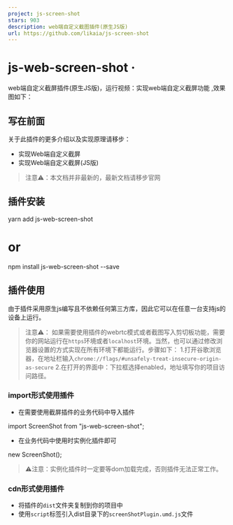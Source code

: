```yaml
---
project: js-screen-shot
stars: 903
description: web端自定义截图插件(原生JS版)
url: https://github.com/likaia/js-screen-shot
---
```


js-web-screen-shot ·
====================

web端自定义截屏插件(原生JS版)，运行视频：实现web端自定义截屏功能 ,效果图如下：

写在前面
----

关于此插件的更多介绍以及实现原理请移步：

-   实现Web端自定义截屏
-   实现Web端自定义截屏(JS版)

> 注意⚠️：本文档并非最新的，最新文档请移步官网

插件安装
----

yarn add js-web-screen-shot

# or

npm install js-web-screen-shot --save

插件使用
----

由于插件采用原生js编写且不依赖任何第三方库，因此它可以在任意一台支持js的设备上运行。

> 注意⚠️： 如果需要使用插件的webrtc模式或者截图写入剪切板功能，需要你的网站运行在`https`环境或者`localhost`环境。当然，也可以通过修改浏览器设置的方式实现在所有环境下都能运行。步骤如下： 1.打开谷歌浏览器，在地址栏输入`chrome://flags/#unsafely-treat-insecure-origin-as-secure` 2.在打开的界面中：下拉框选择enabled，地址填写你的项目访问路径。

### import形式使用插件

-   在需要使用截屏插件的业务代码中导入插件

import ScreenShot from "js-web-screen-shot";

-   在业务代码中使用时实例化插件即可

new ScreenShot();

> ⚠️注意：实例化插件时一定要等dom加载完成，否则插件无法正常工作。

### cdn形式使用插件

-   将插件的`dist`文件夹复制到你的项目中
-   使用`script`标签引入dist目录下的`screenShotPlugin.umd.js`文件

<script src\="./screenShotPlugin.umd.js"\></script\>

-   在业务代码中使用时实例化插件即可

    // 截图确认按钮回调函数
    const callback \= ({base64, cutInfo})\=>{
      console.log(base64, cutInfo);
    }
    // 截图取消时的回调函数
    const closeFn \= ()\=>{
      console.log("截图窗口关闭");
    }
    new screenShotPlugin({enableWebRtc: true, completeCallback: callback,closeCallback: closeFn});

> ⚠️注意：实例化插件时一定要等dom加载完成，否则插件无法正常工作。

### electron环境下使用插件

由于electron环境下无法直接调用webrtc来获取屏幕流，因此需要调用者自己稍作处理，具体做法如下所示：

-   直接获取设备的窗口，主线程发送一个IPC消息handle

// electron主线程
import { desktopCapturer, webContents } from "electron";

// 修复electron18.0.0-beta.5 之后版本的BUG: 无法获取当前程序页面视频流
const selfWindws \= async () \=>
        await Promise.all(
                webContents
                        .getAllWebContents()
                        .filter(item \=> {
                          const win \= BrowserWindow.fromWebContents(item);
                          return win && win.isVisible();
                        })
                        .map(async item \=> {
                          const win \= BrowserWindow.fromWebContents(item);
                          const thumbnail \= await win?.capturePage();
                          // 当程序窗口打开DevTool的时候  也会计入
                          return {
                            name:
                                    win?.getTitle() + (item.devToolsWebContents \=== null ? "" : "-dev"), // 给dev窗口加上后缀
                            id: win?.getMediaSourceId(),
                            thumbnail,
                            display\_id: "",
                            appIcon: null
                          };
                        })
        );

// 获取设备窗口信息
ipcMain.handle("IPC消息名称", async (\_event, \_args) \=> {
  return \[
    ...(await desktopCapturer.getSources({ types: \["window", "screen"\] })),
    ...(await selfWindws())
  \];
});

-   渲染线程(前端)发送消息封装处理(相应写法自己调整)

// xxx.ts
export const getDesktopCapturerSource \= async () \=> {
  return await window.electron.ipcRenderer.invoke<Electron.DesktopCapturerSource\[\]\>("IPC消息名称", \[\]);
}

-   获取指定窗口的媒体流

// yyy.ts
export function getInitStream(source: any): Promise<MediaStream | null\> {
    return new Promise((resolve, \_reject) \=> {
        // 获取指定窗口的媒体流
        // 此处遵循的是webRTC的接口类型  暂时TS类型没有支持  只能断言成any
        (navigator.mediaDevices as any).getUserMedia({
            audio: false,
            video: {
                mandatory: {
                    chromeMediaSource: 'desktop',
                    chromeMediaSourceId: source.id
                },
            }
        }).then((stream: MediaStream) \=> {
            resolve(stream);
        }).catch((error: any) \=> {
            console.log(error);
            resolve(null);
        })
    });
}

-   前端调用设备窗口信息

import { getDesktopCapturerSource } from "xxx.ts";
import { getInitStream } from "yyy.ts";
import ScreenShot from "js-web-screen-shot";

export const doScreenShot \= async ()\=>{
  // 下面这两块自己考虑  
  const sources \= await getDesktopCapturerSource(); // 这里返回的是设备上的所有窗口信息
  // 这里可以对\`sources\`数组下面id进行判断  找到当前的electron窗口  这里为了简单直接拿了第一个
  const stream \= await getInitStream(sources\[0\]);

  new ScreenShot({
    enableWebRtc: true, // 启用webrtc
    screenFlow: stream!, // 传入屏幕流数据
    level: 999,
  });
}

> 感谢 @Vanisper 提供的在electron环境下使用本插件的兼容思路。

### 使用electron编写Mac软件。

由于Mac上面有一个系统的标题栏，所以当我们的app在全屏的时候，工具栏会被Mac的标题栏给覆盖掉。如下图。

需要添加一个参数

  screenShotIns \= new ScreenShot({
    menuBarHeight: 22,  # Mac系统标题栏默认的高度
  })

因为Mac os没有一个API可以获取到系统标题栏的高度。所以这里给几个建议值。【**可以根据项目的实际情况进行微调**】

场景

菜单栏高度（逻辑像素）

说明

普通分辨率非 Retina 显示器

22pt

最常见的标准高度

Retina 显示器

22pt（实际像素是 44px）

Retina 显示器下缩放倍率为 2，视觉尺寸不变但像素是两倍

开启「放大」/ 缩放显示（HiDPI 模式）

24pt+

使用「放大文本」或非原生分辨率时，系统会调整菜单栏高度

刘海屏 MacBook（如 M1/M2 Pro）

24pt+

刘海下菜单栏实际显示区域变高以避开摄像头（比如 macOS Monterey 开始）

Accessibility 启用大字号

24pt+

系统辅助功能或调整字体大小设置可能使菜单栏高度增加

### electron示例代码

如果你看完上个章节的使用方法，依然不是很理解的话，这里准备了一份在electron环境下使用本插件的demo，请移步electron-js-web-screen-shot-demo。

### 兼容移动端

插件对触屏设备做了兼容处理，如果你是pc端的触屏设备可以支持webrtc模式，如果是移动端那么就只能使用html2canvas模式。

import ScreenShot from "js-web-screen-shot";

const config \= {
    enableWebRtc: false
};
const screenShotHandler \= new ScreenShot(config);

<!DOCTYPE html\>
<html lang\="zh-CN"\>
<head\>
<!--禁止移动端浏览器的缩放-->
<meta name\="viewport" content\="user-scalable=no"\>
</head\>
<body\>
/body\>
</html\>

> 注意：在移动端使用时，需要在head标签里禁止浏览器的缩放行为，否则就会出现在使用撤销功能时，多次双击造成界面放大问题。

### Vue项目下使用乱码问题

当你vue项目中使用h2c模式进行截图时，画布左上角可能会出现一些奇怪的字符，这是由于`noscript`标签导致的，将其删除即可。

### 参数说明

截图插件有一个可选参数，它接受一个对象，对象每个key的作用如下:

-   `enableWebRtc` 是否启用webrtc，值为`boolean`类型，值为`false`则使用`html2canvas`来截图
-   `screenFlow` 设备提供的屏幕流数据(用于electron环境下自己传入的视频流数据)，需要将**enableWebRtc**属性设为`true`
-   `completeCallback` 截图完成回调函数，值为`Function`类型，最右侧的对号图标点击后会将图片的base64地址与裁剪信息回传给你定义的函数，如果不传的话则会将这些数据放到`sessionStorage`中，你可以通过下述方式拿到他：

sessionStorage.getItem("screenShotImg");

-   `closeCallback` 截图关闭回调函数，值为`Function`类型。
-   `triggerCallback` 截图响应回调函数，值为`Function`类型，使用html2canvas截屏时，页面图片过多时响应会较慢；使用webrtc截屏时用户点了分享，该函数为响应完成后触发的事件。回调函数返回一个对象，类型为: `{code: number,msg: string, displaySurface: string | null,displayLabel: string | null}`，code为0时代表截图加载完成，displaySurface返回的的是当前选择的窗口类型，displayLabel返回的是当前选择的标签页标识，浏览器不支持时此值为null。
-   `cancelCallback` 取消分享回到函数，值为`Function`类型，使用webrtc模式截屏时，用户点了取消或者浏览器不支持时所触发的事件。回调函数返回一个对象，类型为：`{code: number,msg: string, errorInfo: string}`，code为-1时代表用户未授权或者浏览器不支持webrtc。
-   `saveCallback` 保存截图回调函数，值为`Function`类型。回调函数中返回两个参数：
    -   `code` 状态码，number类型，为0时代表保存成功
    -   `msg` 消息码，string类型。
-   `level` 截图容器层级，值为number类型。
-   `cutBoxBdColor` 裁剪区域边框像素点颜色，值为string类型。
-   `maxUndoNum` 最大可撤销次数, 值为number类型
-   `canvasWidth` 画布宽度，值为number类型，必须与高度一起设置，单独设置无效。
-   `canvasHeight` 画布高度，值为number类型，必须与宽度一起设置，单独设置无效。
-   `position` 截图容器位置，值为`{left?: number, top?: number}`类型
-   `clickCutFullScreen` 单击截全屏启用状态,值为`boolean`类型， 默认为`false`
-   `hiddenToolIco` 需要隐藏的截图工具栏图标，值为`Object`类型，默认为`{}`。传你需要隐藏的图标名称，将值设为`true`即可，除关闭图标外，其他图标均可隐藏。可隐藏的key如下所示：
    -   `square` 矩形绘制
    -   `round` 圆形绘制
    -   `rightTop` 箭头绘制
    -   `brush` 涂鸦
    -   `mosaicPen`马赛克工具
    -   `text` 文本工具
    -   `separateLine` 分割线
    -   `save` 下载图片
    -   `undo` 撤销工具
    -   `confirm` 保存图片
-   `showScreenData` 截图组件加载完毕后，是否显示截图内容至canvas画布内，值为`boolean`类型，默认为`false`。
-   `customRightClickEvent` 自定义容器的右键点击事件，值为`Object`类型，接受2个参数：
    -   `state` 是否拦截右键点击，值为boolean类型，默认为`false`。
    -   `handleFn` 拦截后的事件处理函数，该属性为可选项，如果不传，默认行为是销毁组件。
-   `imgSrc` 截图内容，如果你已经通过其他方式获取到了屏幕内容（例如`electron`环境），那么可以将获取到的内容传入，此时插件将使用你传进来的图片，值为`string`类型（可以为图片`url`地址或者`base64`），默认为`null`。
-   `loadCrossImg` 是否加载跨域图片，值为`boolean`类型，默认为`false`。
-   `proxyUrl` 代理服务器地址，值为`string`类型，默认为""
-   `screenShotDom` 需要进行截图的容器，值为`HTMLElement`类型，默认使用的是`body`。
-   `useRatioArrow` 是否使用等比例箭头, 默认为false(递增变粗的箭头)。
-   `imgAutoFit` 是否开启图片自适应, 默认为false。如果自定义了截图内容，浏览器的缩放比例不为100%时，可以设置此参数来修复图片与蒙板大小不一致的问题。
-   `cropBoxInfo` 初始裁剪框，值为`{ x: number; y: number; w: number; h: number }`类型，默认不加载。
-   `wrcReplyTime` webrtc模式捕捉屏幕时的响应时间，值为`number`类型，默认为500ms。
-   `wrcImgPosition` webrtc模式下是否需要对图像进行裁剪，值为`{ x: number; y: number; w: number; h: number }`类型，默认为不裁剪。
-   `noScroll` 截图容器是否可滚动，值为`boolean`类型，默认为`true`。
-   `maskColor` 蒙层颜色，值为`{ r: number; g: number; b: number; a: number }`类型,默认为:`{ r: 0; g: 0; b: 0; a: 0.6 }`
-   `toolPosition` 工具栏展示位置，值为`string`类型，默认为居中展示，提供三个选项：
    -   `left` 左对齐于裁剪框
    -   `center` 居中对齐于裁剪框
    -   `right` 右对齐于裁剪框
-   `writeBase64` 是否将截图内容写入剪切板，值为`boolean`类型，默认为`true`
-   `wrcWindowMode` 是否启用窗口截图模式，值为`boolean`类型，默认为`false`，即当前标签页截图。如果标签页截图的内容有滚动条或者底部有空缺，可以考虑启用此模式。
-   `hiddenScrollBar` 是否隐藏滚动条，用webrtc模式截图时chrome 112版本的浏览器在部分系统下会挤压出现滚动条，如果出现你可以尝试通过此参数来进行修复。值为`Object`类型，有4个属性：
    -   `state: boolean`; 启用状态, 默认为`false`
    -   `fillState?: boolean`; 填充状态，默认为`false`
    -   `color?: string`; 填充层颜色，滚动条隐藏后可能会出现空缺，需要进行填充，默认填充色为黑色。
    -   `fillWidth?: number`; 填充层宽度，默认为截图容器的宽度
    -   `fillHeight?: number`; 填充层高度，默认为空缺区域的高度

> 使用当前标签页进行截图相对而言用户体验是最好的，但是因为`chrome 112`版本的bug会造成页面内容挤压导致截取到的内容不完整，因此只能采用其他方案来解决此问题了。`wrcWindowMode`和`hiddenScrollBar`都可以解决这个问题。
> 
> -   `wrcWindowMode`方案会更完美些，但是用户授权时会出现其他的应用程序选项，用户体验会差一些
> -   `hiddenScrollBar`方案还是采用标签页截图，但是会造成内容挤压，底部出现空白。
> 
> 两种方案的优点与缺点讲完了，最好的办法还是希望`chrome`能在之后的版本更新中修复此问题。

> 上述类型中的`?:`为ts中的可选类型，意思为：这个key是可选的，如果需要就传，不需要就不传。

> imgSrc是url时，如果图片资源跨域了，必须让图片服务器允许跨域才能正常加载。同样的loadCrossImg设置为true时，图片资源跨域了也需要让图片服务器允许跨域。

### 快捷键监听

插件容器监听了三个快捷键，如下所示：

-   `Esc`，按下键盘上的esc键时，等同于点了工具栏的关闭图标。
-   `Enter`，按下键盘上的enter键时，等同于点了截图工具栏的确认图标。
-   `Ctrl/Command + z`，按下这两个组合键时，等同于点了截图工具栏的撤销图标。

### 额外提供的API

插件暴露了一些内部变量出来，便于调用者根据自己的需求进行修改。

#### getCanvasController

该函数用于获取截图容器的DOM，返回值为`HTMLCanvasElement`类型。

示例代码：

import ScreenShot from "js-web-screen-shot";

const screenShotHandler \= new ScreenShot();
const canvasDom \= screenShotHandler.getCanvasController();

> 注意：如果截图容器尚未加载完毕，获取到的内容可能为null。

#### destroyComponents

该函数用于销毁截图容器，无返回值。

示例代码：

import ScreenShot from "js-web-screen-shot";

const screenShotHandler \= new ScreenShot();
screenShotHandler.destroyComponents()

#### completeScreenshot

该函数用于将框选区域的截图内容写入剪切版，无返回值。

该方法可以跟`cropBoxInfo`参数结合起来实现指定位置的自动截图，截图内容默认写入剪切版内，如果你想拿到截取到的base64内容可以通过`completeCallback`参数拿到，或者直接从sessionStorage中获取。

该回调函数中返回的参数格式如下所示：

-   base64
-   cutInfo 裁剪框位置参数
    -   startX
    -   startY
    -   width
    -   height

示例代码：

      const plugin \= new screenShotPlugin(
        {
          clickCutFullScreen:true,
          wrcWindowMode: true,
          cropBoxInfo:{x:350, y:20, w:300, h:300},
          completeCallback: ({base64, cutInfo}) \=> {
            console.log(base64, cutInfo);
          },
          triggerCallback:() \=> {
            // 截图组件加载完毕调用此方法来完成框选区域的截图
            plugin.completeScreenshot()
          }
        });

> 注意：此方法在1.9.9版本之后不再返回字符串类型的数据，而是返回的对象格式。

### 工具栏图标定制

如果你需要修改截图工具栏的图标，可以通过覆盖元素css类名的方式实现，插件内所有图标的css类名如下所示：

-   square 矩形绘制图标
-   round 圆型绘制图标
-   right-top 箭头绘制图标
-   brush 画笔工具
-   mosaicPen 马赛克工具
-   text 文本工具
-   save 保存
-   close 关闭
-   undo 撤销
-   confirm 确认

以`square`为例，要修改它的图标，只需要将下述代码添加进你项目代码的样式中即可。

  .square {
    background-image: url("你的图标路径") !important;
    
    &:hover {
      background-image: url("你的图标路径") !important;
    }
    
    &:active {
      background-image: url("你的图标路径") !important;
    }
 }

写在最后
----

至此，插件的所有使用方法就介绍完了，该插件的Vue3版本，请移步：vue-web-screen-shot
